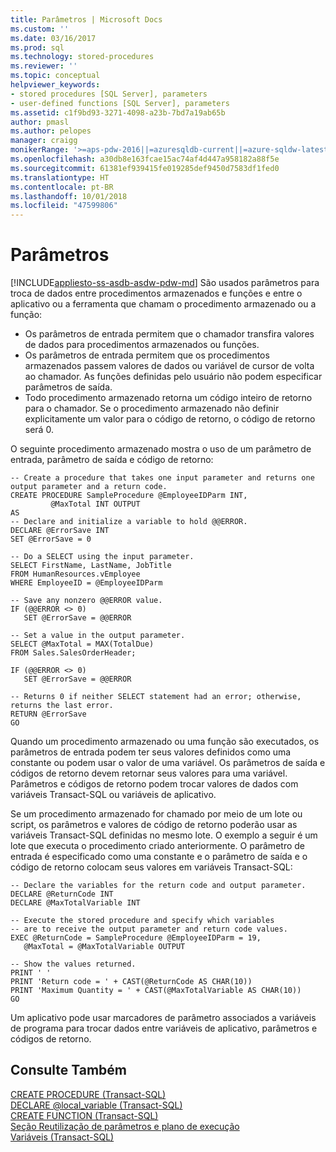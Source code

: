 ```yaml
---
title: Parâmetros | Microsoft Docs
ms.custom: ''
ms.date: 03/16/2017
ms.prod: sql
ms.technology: stored-procedures
ms.reviewer: ''
ms.topic: conceptual
helpviewer_keywords:
- stored procedures [SQL Server], parameters
- user-defined functions [SQL Server], parameters
ms.assetid: c1f9bd93-3271-4098-a23b-7bd7a19ab65b
author: pmasl
ms.author: pelopes
manager: craigg
monikerRange: '>=aps-pdw-2016||=azuresqldb-current||=azure-sqldw-latest||>=sql-server-2016||=sqlallproducts-allversions||>=sql-server-linux-2017||=azuresqldb-mi-current'
ms.openlocfilehash: a30db8e163fcae15ac74af4d447a958182a88f5e
ms.sourcegitcommit: 61381ef939415fe019285def9450d7583df1fed0
ms.translationtype: HT
ms.contentlocale: pt-BR
ms.lasthandoff: 10/01/2018
ms.locfileid: "47599806"
---
```

# <a name="parameters"></a>Parâmetros
[!INCLUDE[appliesto-ss-asdb-asdw-pdw-md](../../includes/appliesto-ss-asdb-asdw-pdw-md.md)]
São usados parâmetros para troca de dados entre procedimentos armazenados e funções e entre o aplicativo ou a ferramenta que chamam o procedimento armazenado ou a função: 

*  Os parâmetros de entrada permitem que o chamador transfira valores de dados para procedimentos armazenados ou funções.
*  Os parâmetros de entrada permitem que os procedimentos armazenados passem valores de dados ou variável de cursor de volta ao chamador. As funções definidas pelo usuário não podem especificar parâmetros de saída.
*  Todo procedimento armazenado retorna um código inteiro de retorno para o chamador. Se o procedimento armazenado não definir explicitamente um valor para o código de retorno, o código de retorno será 0.

O seguinte procedimento armazenado mostra o uso de um parâmetro de entrada, parâmetro de saída e código de retorno:
```
-- Create a procedure that takes one input parameter and returns one output parameter and a return code.
CREATE PROCEDURE SampleProcedure @EmployeeIDParm INT,
         @MaxTotal INT OUTPUT
AS
-- Declare and initialize a variable to hold @@ERROR.
DECLARE @ErrorSave INT
SET @ErrorSave = 0

-- Do a SELECT using the input parameter.
SELECT FirstName, LastName, JobTitle
FROM HumanResources.vEmployee
WHERE EmployeeID = @EmployeeIDParm

-- Save any nonzero @@ERROR value.
IF (@@ERROR <> 0)
   SET @ErrorSave = @@ERROR

-- Set a value in the output parameter.
SELECT @MaxTotal = MAX(TotalDue)
FROM Sales.SalesOrderHeader;

IF (@@ERROR <> 0)
   SET @ErrorSave = @@ERROR

-- Returns 0 if neither SELECT statement had an error; otherwise, returns the last error.
RETURN @ErrorSave
GO
```

Quando um procedimento armazenado ou uma função são executados, os parâmetros de entrada podem ter seus valores definidos como uma constante ou podem usar o valor de uma variável. Os parâmetros de saída e códigos de retorno devem retornar seus valores para uma variável. Parâmetros e códigos de retorno podem trocar valores de dados com variáveis Transact-SQL ou variáveis de aplicativo.

Se um procedimento armazenado for chamado por meio de um lote ou script, os parâmetros e valores de código de retorno poderão usar as variáveis Transact-SQL definidas no mesmo lote. O exemplo a seguir é um lote que executa o procedimento criado anteriormente. O parâmetro de entrada é especificado como uma constante e o parâmetro de saída e o código de retorno colocam seus valores em variáveis Transact-SQL:
```
-- Declare the variables for the return code and output parameter.
DECLARE @ReturnCode INT
DECLARE @MaxTotalVariable INT

-- Execute the stored procedure and specify which variables
-- are to receive the output parameter and return code values.
EXEC @ReturnCode = SampleProcedure @EmployeeIDParm = 19,
   @MaxTotal = @MaxTotalVariable OUTPUT

-- Show the values returned.
PRINT ' '
PRINT 'Return code = ' + CAST(@ReturnCode AS CHAR(10))
PRINT 'Maximum Quantity = ' + CAST(@MaxTotalVariable AS CHAR(10))
GO
```

Um aplicativo pode usar marcadores de parâmetro associados a variáveis de programa para trocar dados entre variáveis de aplicativo, parâmetros e códigos de retorno.

## <a name="see-also"></a>Consulte Também
[CREATE PROCEDURE (Transact-SQL)](../../t-sql/statements/create-procedure-transact-sql.md)   
 [DECLARE @local_variable (Transact-SQL)](../../t-sql/language-elements/declare-local-variable-transact-sql.md)   
 [CREATE FUNCTION (Transact-SQL)](../../t-sql/statements/create-function-transact-sql.md)   
 [Seção Reutilização de parâmetros e plano de execução](../../relational-databases/query-processing-architecture-guide.md)   
 [Variáveis (Transact-SQL)](../../t-sql/language-elements/variables-transact-sql.md)
